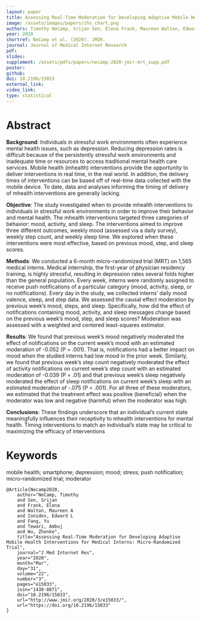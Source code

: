 ```yaml
---
layout: paper
title: Assessing Real-Time Moderation for Developing Adaptive Mobile Health Interventions for Medical Interns - A Micro-randomized Trial
image: /assets/images/papers/ihs_chart.png
authors: Timothy NeCamp, Srijan Sen, Elena Frank, Maureen Walton, Edward Ionides, Yu Fang, Ambuj Tewari, zihao wang,
year: 2020
shortref: NeCamp et al. (2020). JMIR.
journal: Journal of Medical Internet Research
pdf: 
slides: 
supplement: /assets/pdfs/papers/necamp-2020-jmir-mrt_supp.pdf
poster: 
github: 
doi: 10.2196/15033
external_link: 
video_link: 
type: statistical
---
```


# Abstract

**Background**: Individuals in stressful work environments often experience mental health issues, such as depression. Reducing depression rates is difficult because of the persistently stressful work environments and inadequate time or resources to access traditional mental health care services. Mobile health (mhealth) interventions provide the opportunity to deliver interventions in real time, in the real world. In addition, the delivery times of interventions can be based off of real-time data collected with the mobile device. To date, data and analyses informing the timing of delivery of mhealth interventions are generally lacking.

**Objective**: The study investigated when to provide mhealth interventions to individuals in stressful work environments in order to improve their behavior and mental health.  The mhealth interventions targeted three categories of behavior: mood, activity, and sleep. The interventions aimed to improve three different outcomes, weekly mood (assessed via a daily survey), weekly step count, and weekly sleep time. We explored when these interventions were most effective, based on previous mood, step, and sleep scores.

**Methods**: We conducted a 6-month micro-randomized trial (MRT) on 1,565 medical interns. Medical internship, the first-year of physician residency training, is highly stressful, resulting in depression rates several folds higher than the general population. Every week, interns were randomly assigned to receive push notifications of a particular category (mood, activity, sleep, or no notifications). Every day in the study, we collected interns’ daily mood valence, sleep, and step data. We assessed the causal effect moderation by previous week’s mood, steps, and sleep. Specifically, how did the effect of notifications containing mood, activity, and sleep messages change based on the previous week’s mood, step, and sleep scores? Moderation was assessed with a weighted and centered least-squares estimator.

**Results**: We found that previous week’s mood negatively moderated the effect of notifications on the current week’s mood with an estimated moderation of -0.052 (P = .001). That is, notifications had a better impact on mood when the studied interns had low mood in the prior week. Similarly, we found that previous week’s step count negatively moderated the effect of activity notifications on current week’s step count with an estimated moderation of -0.039 (P = .01) and that previous week’s sleep negatively moderated the effect of sleep notifications on current week’s sleep with an estimated moderation of -.075 (P < .001). For all three of these moderators, we estimated that the treatment effect was positive (beneficial) when the moderator was low and negative (harmful) when the moderator was high.

**Conclusions**: These findings underscore that an individual’s current state meaningfully influences their receptivity to mhealth interventions for mental health. Timing interventions to match an individual’s state may be critical to maximizing the efficacy of interventions


# Keywords

mobile health; smartphone; depression; mood; stress; push notification; micro-randomized trial; moderator


```
@Article{Necamp2020,
	author="NeCamp, Timothy
	and Sen, Srijan
	and Frank, Elena
	and Walton, Maureen A
	and Ionides, Edward L
	and Fang, Yu
	and Tewari, Ambuj
	and Wu, Zhenke",
	title="Assessing Real-Time Moderation for Developing Adaptive Mobile Health Interventions for Medical Interns: Micro-Randomized Trial",
	journal="J Med Internet Res",
	year="2020",
	month="Mar",
	day="31",
	volume="22",
	number="3",
	pages="e15033",
	issn="1438-8871",
	doi="10.2196/15033",
	url="http://www.jmir.org/2020/3/e15033/",
	url="https://doi.org/10.2196/15033"
}
```
